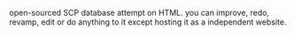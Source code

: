 open-sourced SCP database attempt on HTML.
you can improve, redo, revamp, edit or do anything to it except hosting it as a independent website.
